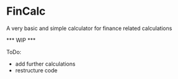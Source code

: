 # FinCalc
A very basic and simple calculator for finance related calculations

*** WIP ***

ToDo:
- add further calculations
- restructure code
